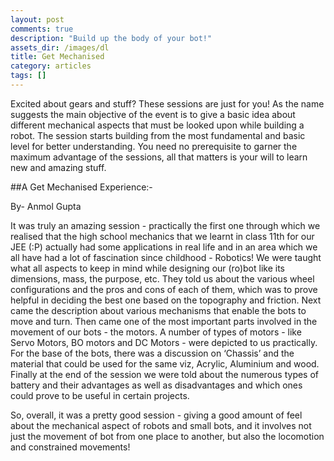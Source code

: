 ```yaml
---
layout: post
comments: true
description: "Build up the body of your bot!"
assets_dir: /images/dl
title: Get Mechanised
category: articles
tags: []
---
```


Excited about gears and stuff? These sessions are just for you!
As the name suggests the main objective of the event is to give a basic idea about different mechanical aspects that must be looked upon while building a robot. The session starts building from the most fundamental and basic level for better understanding. You need no prerequisite to garner the maximum advantage of the sessions, all that matters is your will to learn new and amazing stuff.

##A Get Mechanised Experience:-

By- Anmol Gupta

It was truly an amazing session - practically the first one through which we realised that the high school mechanics that we learnt in class 11th for our JEE (:P) actually had some applications in real life and in an area which we all have had a lot of fascination since childhood - Robotics!
We were taught what all aspects to keep in mind while designing our (ro)bot like its dimensions, mass, the purpose, etc.
They told us about the various wheel configurations and the pros and cons of each of them, which was to prove helpful in deciding the best one based on the topography and friction. Next came the description about various mechanisms that enable the bots to move and turn.
Then came one of the most important parts involved in the movement of our bots - the motors. A number of types of motors - like Servo Motors, BO motors and DC Motors - were depicted to us practically.
For the base of the bots, there was a discussion on ‘Chassis’ and the material that could be used for the same viz, Acrylic, Aluminium and wood.
Finally at the end of the session we were told about the numerous types of battery and their advantages as well as disadvantages and which ones could prove to be useful in certain projects.

So, overall, it was a pretty good session - giving a good amount of feel about the mechanical aspect of robots and small bots, and it involves not just the movement of bot from one place to another, but also the locomotion and constrained movements!
